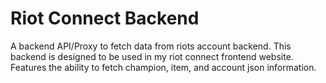 # Riot Connect Backend
A backend API/Proxy to fetch data from riots account backend. This backend is designed to be used in my riot connect frontend website.
Features the ability to fetch champion, item, and account json information.